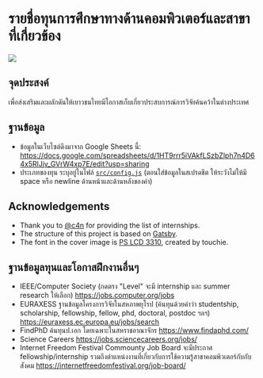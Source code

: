 # รายชื่อทุนการศึกษาทางด้านคอมพิวเตอร์และสาขาที่เกี่ยวข้อง
[![](https://travis-ci.org/codeforthailand/study-abroad.svg?branch=master)](https://travis-ci.org/codeforthailand/study-abroad)

## จุดประสงค์
เพื่อส่งเสริมและผลักดันให้เยาวชนไทยมีโอกาสเก็บเกี่ยวประสบการณ์การวิจัยค้นคว้าในต่างประเทศ

## ฐานข้อมูล
- ข้อมูลในเว็บไซต์ดึงมาจาก Google Sheets นี้: https://docs.google.com/spreadsheets/d/1HT9rrr5iVAkfLSzbZlph7n4D64x5RlJjv_GVrW4xp7E/edit?usp=sharing
- ประเภทของทุน ระบุอยู่ในไฟล์ [`src/config.js`](https://github.com/codeforthailand/study-abroad/blob/master/src/config.js) (ตอนใส่ข้อมูลในสเปรดชีต ให้ระวังไม่ให้มี space หรือ newline ด้านหน้าและด้านหลังของคำ)

## Acknowledgements
- Thank you to [@c4n][can] for providing the list of internships.
- The structure of this project is based on [Gatsby][gatsby].
- The font in the cover image is [PS LCD 3310][ps-lcd-3310], created by touchie.

[gatsby]: https://www.gatsbyjs.org
[can]: https://github.com/c4n
[ps-lcd-3310]: https://www.f0nt.com/release/ps-lcd-3310/ 

## ฐานข้อมูลทุนและโอกาสฝึกงานอื่นๆ
- IEEE/Computer Society (กดตรง "Level" จะมี internship และ summer research ให้เลือก) https://jobs.computer.org/jobs
- EURAXESS ฐานข้อมูลโครงการวิจัยในสหภาพยุโรป (ค้นทุนด้วยคำว่า studentship, scholarship, fellowship, fellow, phd, doctoral, postdoc ฯลฯ) https://euraxess.ec.europa.eu/jobs/search
- FindPhD ค้นทุนป.เอก โดยเฉพาะในสหราชอาณาจักร https://www.findaphd.com/
- Science Careers https://jobs.sciencecareers.org/jobs/
- Internet Freedom Festival Commounty Job Board  จะมีประกาศ fellowship/internship รวมถึงตำแหน่งงานที่เกี่ยวกับการใช้ความรู้สาขาคอมพิวเตอร์กับกับสังคม https://internetfreedomfestival.org/job-board/
